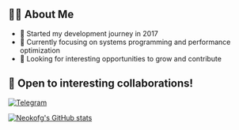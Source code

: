 ## 👨‍💻 About Me

- 🚀 Started my development journey in 2017
- 🌱 Currently focusing on systems programming and performance optimization
- 🎯 Looking for interesting opportunities to grow and contribute

## 💼 Open to interesting collaborations!

[![Telegram](https://img.shields.io/badge/Telegram-2CA5E0?style=for-the-badge&logo=telegram&logoColor=white)](https://t.me/neokofg)

[![Neokofg's GitHub stats](https://github-readme-stats-git-master-neokofgs-projects.vercel.app/api?username=neokofg&show_icons=true&theme=radical)](https://github.com/anuraghazra/github-readme-stats)
